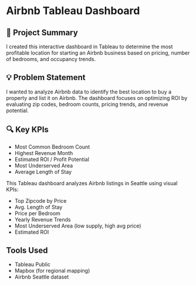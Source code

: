 # Airbnb Tableau Dashboard

## 📌 Project Summary
I created this interactive dashboard in Tableau to determine the most profitable location for starting an Airbnb business based on pricing, number of bedrooms, and occupancy trends.

## 💡 Problem Statement
I wanted to analyze Airbnb data to identify the best location to buy a property and list it on Airbnb. The dashboard focuses on optimizing ROI by evaluating zip codes, bedroom counts, pricing trends, and revenue potential.

## 🔍 Key KPIs
- Most Common Bedroom Count
- Highest Revenue Month
- Estimated ROI / Profit Potential
- Most Underserved Area
- Average Length of Stay

This Tableau dashboard analyzes Airbnb listings in Seattle using visual KPIs:
- Top Zipcode by Price
- Avg. Length of Stay
- Price per Bedroom
- Yearly Revenue Trends
- Most Underserved Area (low supply, high avg price)
- Estimated ROI


## Tools Used
- Tableau Public
- Mapbox (for regional mapping)
- Airbnb Seattle dataset

